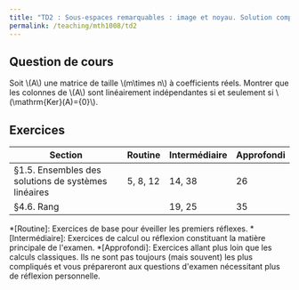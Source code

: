 ```yaml
---
title: "TD2 : Sous-espaces remarquables : image et noyau. Solution complète d'un système"
permalink: /teaching/mth1008/td2
---
```


## Question de cours

Soit \\(A\\) une matrice de taille \\(m\times n\\) à coefficients réels. Montrer que les colonnes de \\(A\\) sont linéairement indépendantes si et seulement si \\(\mathrm{Ker}(A)=\{0\}\\).


## Exercices

| Section                                             | Routine | Intermédiaire | Approfondi |
| --------------------------------------------------- | ------- | ------------- | ---------- |
| §1.5. Ensembles des solutions de systèmes linéaires | 5, 8, 12        | 14, 38              | 26           |
| §4.6. Rang                                          |         | 19, 25              | 35           |



*[Routine]: Exercices de base pour éveiller les premiers réflexes.
*[Intermédiaire]: Exercices de calcul ou réflexion constituant la matière principale de l'examen.
*[Approfondi]: Exercices allant plus loin que les calculs classiques. Ils ne sont pas toujours (mais souvent) les plus compliqués et vous prépareront aux questions d'examen nécessitant plus de réflexion personnelle.